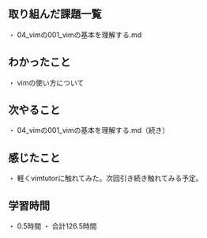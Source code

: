 ## 取り組んだ課題一覧
・ 04_vimの001_vimの基本を理解する.md
## わかったこと
・ vimの使い方について
## 次やること
・ 04_vimの001_vimの基本を理解する.md（続き）
## 感じたこと
・ 軽くvimtutorに触れてみた。次回引き続き触れてみる予定。
## 学習時間
・ 0.5時間
・ 合計126.5時間
